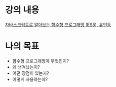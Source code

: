 # 강의 내용
[자바스크립트로 알아보는 함수형 프로그래밍 (ES5), 유인동](https://www.inflearn.com/course/%ED%95%A8%EC%88%98%ED%98%95-%ED%94%84%EB%A1%9C%EA%B7%B8%EB%9E%98%EB%B0%8D/dashboard)

# 나의 목표
- 함수형 프로그래밍이 무엇인지?
- 왜 생겨났는지?
- 어떤 장점이 있는지?
- 어떻게 사용하는지?
